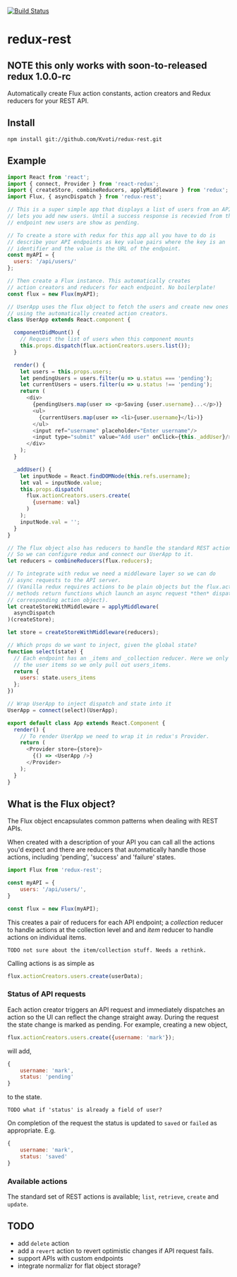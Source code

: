[![Build Status](https://travis-ci.org/Kvoti/redux-rest.svg?branch=master)](https://travis-ci.org/Kvoti/redux-rest)

# redux-rest

## NOTE this only works with soon-to-released redux 1.0.0-rc

Automatically create Flux action constants, action creators and Redux
reducers for your REST API.

## Install
```
npm install git://github.com/Kvoti/redux-rest.git
```

## Example
```js
import React from 'react';
import { connect, Provider } from 'react-redux';
import { createStore, combineReducers, applyMiddleware } from 'redux';
import Flux, { asyncDispatch } from 'redux-rest';

// This is a super simple app that displays a list of users from an API and
// lets you add new users. Until a success response is recevied from the API
// endpoint new users are show as pending.

// To create a store with redux for this app all you have to do is
// describe your API endpoints as key value pairs where the key is an
// identifier and the value is the URL of the endpoint.
const myAPI = {
  users: '/api/users/'
};

// Then create a Flux instance. This automatically creates
// action creators and reducers for each endpoint. No boilerplate!
const flux = new Flux(myAPI);

// UserApp uses the flux object to fetch the users and create new ones
// using the automatically created action creators.
class UserApp extends React.component {

  componentDidMount() {
    // Request the list of users when this component mounts
    this.props.dispatch(flux.actionCreators.users.list());
  }

  render() {
    let users = this.props.users;
    let pendingUsers = users.filter(u => u.status === 'pending');
    let currentUsers = users.filter(u => u.status !== 'pending');
    return (
      <div>
        {pendingUsers.map(user => <p>Saving {user.username}...</p>)}
        <ul>
          {currentUsers.map(user => <li>{user.username}</li>)}
        </ul>
        <input ref="username" placeholder="Enter username"/>
        <input type="submit" value="Add user" onClick={this._addUser}/>
      </div>
    );
  }

  _addUser() {
    let inputNode = React.findDOMNode(this.refs.username);
    let val = inputNode.value;
    this.props.dispatch(
      flux.actionCreators.users.create(
        {username: val}
      )
    );
    inputNode.val = '';
  }
}

// The flux object also has reducers to handle the standard REST actions
// So we can configure redux and connect our UserApp to it.
let reducers = combineReducers(flux.reducers);

// To integrate with redux we need a middleware layer so we can do
// async requests to the API server.
// (Vanilla redux requires actions to be plain objects but the flux.actionCreators
// methods return functions which launch an async request *then* dispatch the
// corresponding action object).
let createStoreWithMiddleware = applyMiddleware(
  asyncDispatch
)(createStore);

let store = createStoreWithMiddleware(reducers);

// Which props do we want to inject, given the global state?
function select(state) {
  // Each endpoint has an _items and _collection reducer. Here we only need
  // the user items so we only pull out users_items.
  return {
    users: state.users_items
  };
})

// Wrap UserApp to inject dispatch and state into it
UserApp = connect(select)(UserApp);

export default class App extends React.Component {
  render() {
    // To render UserApp we need to wrap it in redux's Provider.
    return (
      <Provider store={store}>
        {() => <UserApp />}
      </Provider>
    );
  }
}
```

## What is the Flux object?

The Flux object encapsulates common patterns when dealing with REST APIs.

When created with a description of your API you can call all the actions you'd
expect and there are reducers that automatically handle those actions, including
'pending', 'success' and 'failure' states.

```js
import Flux from 'redux-rest';

const myAPI = {
    users: '/api/users/',
}	   

const flux = new Flux(myAPI);
```

This creates a pair of reducers for each API endpoint; a _collection_
reducer to handle actions at the collection level and and _item_
reducer to handle actions on individual items.

    TODO not sure about the item/collection stuff. Needs a rethink.

Calling actions is as simple as

```js 
flux.actionCreators.users.create(userData);
```

### Status of API requests

Each action creator triggers an API request and immediately dispatches
an action so the UI can reflect the change straight away. During the
request the state change is marked as pending. For example, creating a
new object,

```js
flux.actionCreators.users.create({username: 'mark'});
```

will add,

```js
{
    username: 'mark',
    status: 'pending'
}
```

to the state.

    TODO what if 'status' is already a field of user?

On completion of the request the status is updated to ```saved``` or
```failed``` as appropriate. E.g.

```js
{
    username: 'mark',
    status: 'saved'
}
```

### Available actions

The standard set of REST actions is available; ```list```,
```retrieve```, ```create``` and ```update```.

## TODO
- add `delete` action
- add a `revert` action to revert optimistic changes if API request
fails.
- support APIs with custom endpoints
- integrate normalizr for flat object storage?
